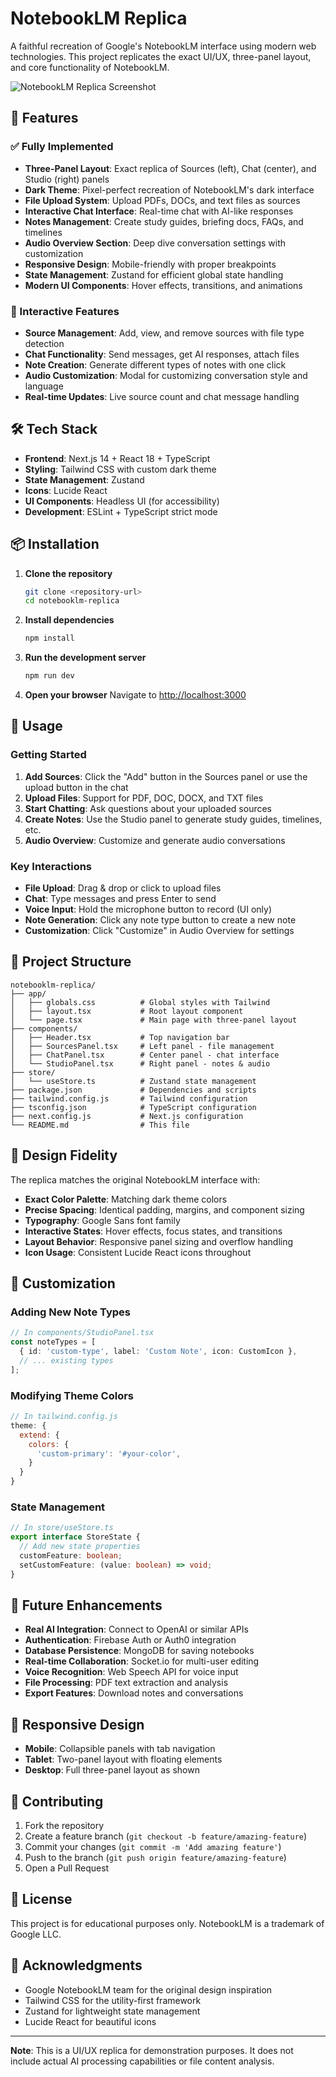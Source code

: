 # NotebookLM Replica

A faithful recreation of Google's NotebookLM interface using modern web technologies. This project replicates the exact UI/UX, three-panel layout, and core functionality of NotebookLM.

![NotebookLM Replica Screenshot](https://via.placeholder.com/800x400/1e293b/f8fafc?text=NotebookLM+Replica)

## 🚀 Features

### ✅ Fully Implemented
- **Three-Panel Layout**: Exact replica of Sources (left), Chat (center), and Studio (right) panels
- **Dark Theme**: Pixel-perfect recreation of NotebookLM's dark interface
- **File Upload System**: Upload PDFs, DOCs, and text files as sources
- **Interactive Chat Interface**: Real-time chat with AI-like responses
- **Notes Management**: Create study guides, briefing docs, FAQs, and timelines
- **Audio Overview Section**: Deep dive conversation settings with customization
- **Responsive Design**: Mobile-friendly with proper breakpoints
- **State Management**: Zustand for efficient global state handling
- **Modern UI Components**: Hover effects, transitions, and animations

### 🔄 Interactive Features
- **Source Management**: Add, view, and remove sources with file type detection
- **Chat Functionality**: Send messages, get AI responses, attach files
- **Note Creation**: Generate different types of notes with one click
- **Audio Customization**: Modal for customizing conversation style and language
- **Real-time Updates**: Live source count and chat message handling

## 🛠️ Tech Stack

- **Frontend**: Next.js 14 + React 18 + TypeScript
- **Styling**: Tailwind CSS with custom dark theme
- **State Management**: Zustand
- **Icons**: Lucide React
- **UI Components**: Headless UI (for accessibility)
- **Development**: ESLint + TypeScript strict mode

## 📦 Installation

1. **Clone the repository**
   ```bash
   git clone <repository-url>
   cd notebooklm-replica
   ```

2. **Install dependencies**
   ```bash
   npm install
   ```

3. **Run the development server**
   ```bash
   npm run dev
   ```

4. **Open your browser**
   Navigate to [http://localhost:3000](http://localhost:3000)

## 🎯 Usage

### Getting Started
1. **Add Sources**: Click the "Add" button in the Sources panel or use the upload button in the chat
2. **Upload Files**: Support for PDF, DOC, DOCX, and TXT files
3. **Start Chatting**: Ask questions about your uploaded sources
4. **Create Notes**: Use the Studio panel to generate study guides, timelines, etc.
5. **Audio Overview**: Customize and generate audio conversations

### Key Interactions
- **File Upload**: Drag & drop or click to upload files
- **Chat**: Type messages and press Enter to send
- **Voice Input**: Hold the microphone button to record (UI only)
- **Note Generation**: Click any note type button to create a new note
- **Customization**: Click "Customize" in Audio Overview for settings

## 📁 Project Structure

```
notebooklm-replica/
├── app/
│   ├── globals.css          # Global styles with Tailwind
│   ├── layout.tsx           # Root layout component
│   └── page.tsx             # Main page with three-panel layout
├── components/
│   ├── Header.tsx           # Top navigation bar
│   ├── SourcesPanel.tsx     # Left panel - file management
│   ├── ChatPanel.tsx        # Center panel - chat interface
│   └── StudioPanel.tsx      # Right panel - notes & audio
├── store/
│   └── useStore.ts          # Zustand state management
├── package.json             # Dependencies and scripts
├── tailwind.config.js       # Tailwind configuration
├── tsconfig.json            # TypeScript configuration
├── next.config.js           # Next.js configuration
└── README.md                # This file
```

## 🎨 Design Fidelity

The replica matches the original NotebookLM interface with:
- **Exact Color Palette**: Matching dark theme colors
- **Precise Spacing**: Identical padding, margins, and component sizing
- **Typography**: Google Sans font family
- **Interactive States**: Hover effects, focus states, and transitions
- **Layout Behavior**: Responsive panel sizing and overflow handling
- **Icon Usage**: Consistent Lucide React icons throughout

## 🔧 Customization

### Adding New Note Types
```typescript
// In components/StudioPanel.tsx
const noteTypes = [
  { id: 'custom-type', label: 'Custom Note', icon: CustomIcon },
  // ... existing types
];
```

### Modifying Theme Colors
```javascript
// In tailwind.config.js
theme: {
  extend: {
    colors: {
      'custom-primary': '#your-color',
    }
  }
}
```

### State Management
```typescript
// In store/useStore.ts
export interface StoreState {
  // Add new state properties
  customFeature: boolean;
  setCustomFeature: (value: boolean) => void;
}
```

## 🚧 Future Enhancements

- **Real AI Integration**: Connect to OpenAI or similar APIs
- **Authentication**: Firebase Auth or Auth0 integration
- **Database Persistence**: MongoDB for saving notebooks
- **Real-time Collaboration**: Socket.io for multi-user editing
- **Voice Recognition**: Web Speech API for voice input
- **File Processing**: PDF text extraction and analysis
- **Export Features**: Download notes and conversations

## 📱 Responsive Design

- **Mobile**: Collapsible panels with tab navigation
- **Tablet**: Two-panel layout with floating elements
- **Desktop**: Full three-panel layout as shown

## 🤝 Contributing

1. Fork the repository
2. Create a feature branch (`git checkout -b feature/amazing-feature`)
3. Commit your changes (`git commit -m 'Add amazing feature'`)
4. Push to the branch (`git push origin feature/amazing-feature`)
5. Open a Pull Request

## 📄 License

This project is for educational purposes only. NotebookLM is a trademark of Google LLC.

## 🙏 Acknowledgments

- Google NotebookLM team for the original design inspiration
- Tailwind CSS for the utility-first framework
- Zustand for lightweight state management
- Lucide React for beautiful icons

---

**Note**: This is a UI/UX replica for demonstration purposes. It does not include actual AI processing capabilities or file content analysis. 